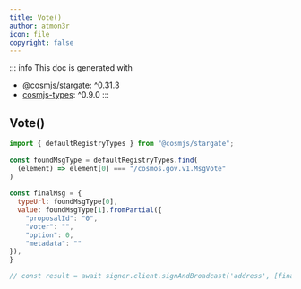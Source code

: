 ```yaml
---
title: Vote()
author: atmon3r
icon: file
copyright: false
---
```


::: info
This doc is generated with 
- [@cosmjs/stargate](https://www.npmjs.com/package/@cosmjs/stargate): ^0.31.3
- [cosmjs-types](https://www.npmjs.com/package/cosmjs-types): ^0.9.0
:::
  
## Vote()
 
```js
import { defaultRegistryTypes } from "@cosmjs/stargate";
 
const foundMsgType = defaultRegistryTypes.find(
  (element) => element[0] === "/cosmos.gov.v1.MsgVote"
)
  
const finalMsg = {
  typeUrl: foundMsgType[0],
  value: foundMsgType[1].fromPartial({
    "proposalId": "0",
    "voter": "",
    "option": 0,
    "metadata": ""
}),
}

// const result = await signer.client.signAndBroadcast('address', [finalMsg], "auto", "")
 
```
   
